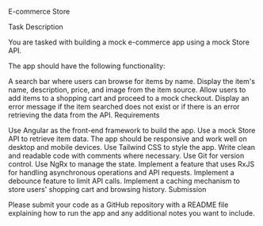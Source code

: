 E-commerce Store

Task Description

You are tasked with building a mock e-commerce app using a mock Store API.

The app should have the following functionality:

A search bar where users can browse for items by name.
Display the item's name, description, price, and image from the item source.
Allow users to add items to a shopping cart and proceed to a mock checkout.
Display an error message if the item searched does not exist or if there is an error retrieving the data from the API.
Requirements

Use Angular as the front-end framework to build the app.
Use a mock Store API to retrieve item data.
The app should be responsive and work well on desktop and mobile devices.
Use Tailwind CSS to style the app.
Write clean and readable code with comments where necessary.
Use Git for version control.
Use NgRx to manage the state.
Implement a feature that uses RxJS for handling asynchronous operations and API requests.
Implement a debounce feature to limit API calls.
Implement a caching mechanism to store users' shopping cart and browsing history.
Submission

Please submit your code as a GitHub repository with a README file explaining how to run the app and any additional notes you want to include.